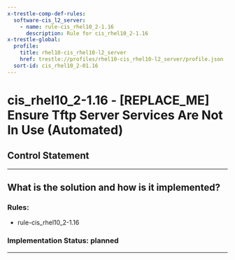 ```yaml
---
x-trestle-comp-def-rules:
  software-cis_l2_server:
    - name: rule-cis_rhel10_2-1.16
      description: Rule for cis_rhel10_2-1.16
x-trestle-global:
  profile:
    title: rhel10-cis_rhel10-l2_server
    href: trestle://profiles/rhel10-cis_rhel10-l2_server/profile.json
  sort-id: cis_rhel10_2-01.16
---
```


# cis_rhel10_2-1.16 - \[REPLACE_ME\] Ensure Tftp Server Services Are Not In Use (Automated)

## Control Statement

______________________________________________________________________

## What is the solution and how is it implemented?

<!-- For implementation status enter one of: implemented, partial, planned, alternative, not-applicable -->

<!-- Note that the list of rules under ### Rules: is read-only and changes will not be captured after assembly to JSON -->

<!-- Add control implementation description here for control: cis_rhel10_2-1.16 -->

### Rules:

  - rule-cis_rhel10_2-1.16

### Implementation Status: planned

______________________________________________________________________
